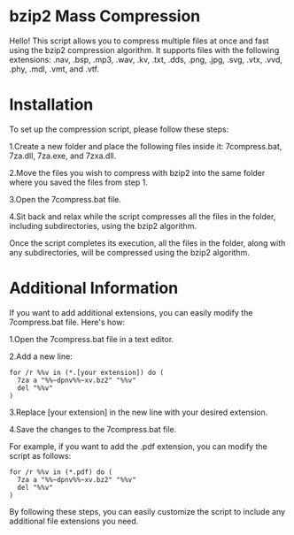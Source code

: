 # bzip2 Mass Compression

Hello! This script allows you to compress multiple files at once and fast using the bzip2 compression algorithm. It supports files with the following extensions: .nav, .bsp, .mp3, .wav, .kv, .txt, .dds, .png, .jpg, .svg, .vtx, .vvd, .phy, .mdl, .vmt, and .vtf.

# Installation

To set up the compression script, please follow these steps:

1.Create a new folder and place the following files inside it: 7compress.bat, 7za.dll, 7za.exe, and 7zxa.dll.

2.Move the files you wish to compress with bzip2 into the same folder where you saved the files from step 1.

3.Open the 7compress.bat file.

4.Sit back and relax while the script compresses all the files in the folder, including subdirectories, using the bzip2 algorithm.

Once the script completes its execution, all the files in the folder, along with any subdirectories, will be compressed using the bzip2 algorithm.

# Additional Information

If you want to add additional extensions, you can easily modify the 7compress.bat file. Here's how:

1.Open the 7compress.bat file in a text editor.

2.Add a new line:

```
for /r %%v in (*.[your extension]) do (
  7za a "%%~dpnv%%~xv.bz2" "%%v"
  del "%%v"
)
```
3.Replace [your extension] in the new line with your desired extension.

4.Save the changes to the 7compress.bat file.

For example, if you want to add the .pdf extension, you can modify the script as follows:

```
for /r %%v in (*.pdf) do (
  7za a "%%~dpnv%%~xv.bz2" "%%v"
  del "%%v"
)
```

By following these steps, you can easily customize the script to include any additional file extensions you need.

